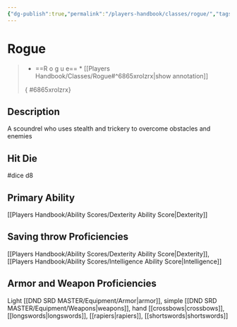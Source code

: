 ```yaml
---
{"dg-publish":true,"permalink":"/players-handbook/classes/rogue/","tags":["class"],"noteIcon":""}
---
```


# Rogue

>
>* ==R o g u e== *
>[[Players Handbook/Classes/Rogue#^6865xrolzrx\|show annotation]]
>
>
>
>{ #6865xrolzrx}


## Description

A scoundrel who uses stealth and trickery to overcome obstacles and enemies

## Hit Die

#dice d8

## Primary Ability

[[Players Handbook/Ability Scores/Dexterity Ability Score\|Dexterity]]

## Saving throw Proficiencies

[[Players Handbook/Ability Scores/Dexterity Ability Score\|Dexterity]], [[Players Handbook/Ability Scores/Intelligence Ability Score\|Intelligence]]

## Armor and Weapon Proficiencies 

Light [[DND SRD MASTER/Equipment/Armor\|armor]], simple [[DND SRD MASTER/Equipment/Weapons\|weapons]], hand [[crossbows\|crossbows]], [[longswords\|longswords]], [[rapiers\|rapiers]], [[shortswords\|shortswords]] 


